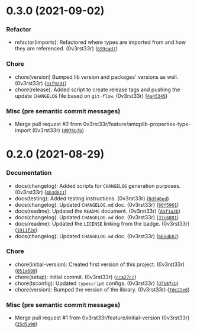 # 0.3.0 (2021-09-02)

### Refactor

* refactor(imports): Refactored where types are imported from and how they are referenced. (0v3rst33r) ([`699cad7`](https://github.com/0v3rst33r/amqp-message-bus/commit/699cad7ef0931dffb8d908d1a459c2e653490aea))

### Chore

* chore(version) Bumped lib version and packages' versions as well. (0v3rst33r) ([`31f92d1`](https://github.com/0v3rst33r/amqp-message-bus/commit/31f92d143a547e9fbd135aa95cf8abb807b9b21d))
* chore(release): Added script to create release tags and pushing the update `CHANGELOG` file based on `git-flow`. (0v3rst33r) ([`4a45345`](https://github.com/0v3rst33r/amqp-message-bus/commit/4a45345a55e67b2497764ecb818009d8649ab881))

### Misc (pre semantic commit messages)

* Merge pull request #2 from 0v3rst33r/feature/amqplib-properties-type-import (0v3rst33r) ([`4976b7b`](https://github.com/0v3rst33r/amqp-message-bus/commit/4976b7b80ab2d97bb5c4af38cdbd8444a0f11a00))

# 0.2.0 (2021-08-29)

### Documentation

* docs(changelog): Added scripts for `CHANGELOG` generation purposes. (0v3rst33r) ([`4b3d811`](https://github.com/0v3rst33r/amqp-message-bus/commit/4b3d81182c6b51dde26ed732d2380a104536e73b))
* docs(testing): Added testing instructions. (0v3rst33r) ([`8df46ed`](https://github.com/0v3rst33r/amqp-message-bus/commit/8df46ed3b3eebeb99dc46d59396fc9f329beccc1))
* docs(changelog): Updated `CHANGELOG.md` doc. (0v3rst33r) ([`86f5961`](https://github.com/0v3rst33r/amqp-message-bus/commit/86f5961f27a8356b0d3583e736efd7dd3caf9221))
* docs(readme): Updated the `README` document. (0v3rst33r) ([`daf1a2b`](https://github.com/0v3rst33r/amqp-message-bus/commit/daf1a2b1eb6271520509e646802ab20c278e7b05))
* docs(changelog): Updated `CHANGELOG.md` doc. (0v3rst33r) ([`33c6801`](https://github.com/0v3rst33r/amqp-message-bus/commit/33c6801679d69f34a71c8f3c5071de6a67a68df5))
* docs(readme): Updated the `LICENSE` linking from the badge. (0v3rst33r) ([`1911f2e`](https://github.com/0v3rst33r/amqp-message-bus/commit/1911f2ea124e7e5ab79224007c7c6a783d449710))
* docs(changelog): Updated `CHANGELOG.md` doc. (0v3rst33r) ([`665db87`](https://github.com/0v3rst33r/amqp-message-bus/commit/665db87d36110f502db22cdddd133e39ef3d63d2))

### Chore

* chore(initial-version): Created first version of this project. (0v3rst33r) ([`051a699`](https://github.com/0v3rst33r/amqp-message-bus/commit/051a699153e097ad7e330765e68b15aa0442821c))
* chore(setup): Initial commit. (0v3rst33r) ([`cca27cc`](https://github.com/0v3rst33r/amqp-message-bus/commit/cca27cc50622f14c525e4d7f78d5165cfce4d21e))
* chore(tsconfig): Updated `typescript` configs. (0v3rst33r) ([`df187cb`](https://github.com/0v3rst33r/amqp-message-bus/commit/df187cbd645a601cd01c2ac47e5f07616d5365de))
* chore(version): Bumped the version of the library. (0v3rst33r) ([`7dc22e6`](https://github.com/0v3rst33r/amqp-message-bus/commit/7dc22e669e7328729509dfb25152131a96cb5393))

### Misc (pre semantic commit messages)

* Merge pull request #1 from 0v3rst33r/feature/initial-version (0v3rst33r) ([`25d5a90`](https://github.com/0v3rst33r/amqp-message-bus/commit/25d5a9093bd06f7ec78fe581587a8e0c0a9d91fc))
